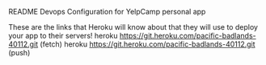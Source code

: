 README
Devops Configuration for YelpCamp personal app


These are the links that Heroku will know about that they will use to deploy your app
to their servers!
heroku  https://git.heroku.com/pacific-badlands-40112.git (fetch)
heroku  https://git.heroku.com/pacific-badlands-40112.git (push)